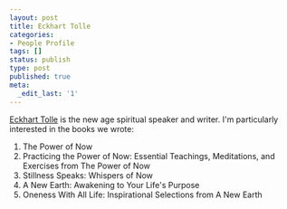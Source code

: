 ```yaml
---
layout: post
title: Eckhart Tolle
categories:
- People Profile
tags: []
status: publish
type: post
published: true
meta:
  _edit_last: '1'
---
```

[Eckhart Tolle](http://en.wikipedia.org/wiki/Eckhart_Tolle) is the new age spiritual speaker and writer. I'm particularly interested in the books we wrote:
1. The Power of Now
2. Practicing the Power of Now: Essential Teachings, Meditations, and Exercises from The Power of Now
3. Stillness Speaks: Whispers of Now
4. A New Earth: Awakening to Your Life's Purpose
5. Oneness With All Life: Inspirational Selections from A New Earth
